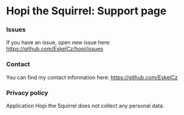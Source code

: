 # Hopi the Squirrel: Support page

### Issues
If you have an issue, open new issue here: https://github.com/EskelCz/hopi/issues

### Contact
You can find my contact information here: https://github.com/EskelCz

### Privacy policy
Application Hopi the Squirrel does not collect any personal data.
